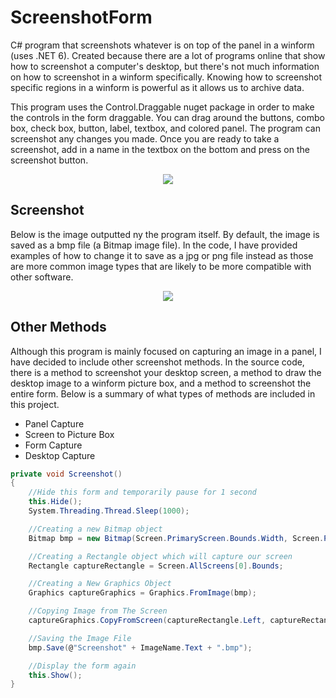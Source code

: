 # ScreenshotForm
C# program that screenshots whatever is on top of the panel in a winform (uses .NET 6). Created because there are a lot of programs online that show how to screenshot a computer's desktop, but there's not much information on how to screenshot in a winform specifically. Knowing how to screenshot specific regions in a winform is powerful as it allows us to archive data.

This program uses the Control.Draggable nuget package in order to make the controls in the form draggable. You can drag around the buttons, combo box, check box, button, label, textbox, and colored panel. The program can screenshot any changes you made. Once you are ready to take a screenshot, add in a name in the textbox on the bottom and press on the screenshot button.

<p align="center">
<img src="https://user-images.githubusercontent.com/100814612/167539360-f7a9fe22-6ef1-4555-afc1-66b039e6d9a3.png"><img>
</p>

**Screenshot**
----------------
Below is the image outputted ny the program itself. By default, the image is saved as a bmp file (a Bitmap image file). In the code, I have provided examples of how to change it to save as a jpg or png file instead as those are more common image types that are likely to be more compatible with other software.

<p align="center">
<img src="https://user-images.githubusercontent.com/100814612/167540275-08da3b0f-7118-4be3-8d03-d38f9fbb6070.png"><img>
</p>

**Other Methods**
----------------
Although this program is mainly focused on capturing an image in a panel, I have decided to include other screenshot methods. In the source code, there is a method to screenshot your desktop screen, a method to draw the desktop image to a winform picture box, and a method to screenshot the entire form. Below is a summary of what types of methods are included in this project.
- Panel Capture
- Screen to Picture Box
- Form Capture
- Desktop Capture

```csharp
private void Screenshot()
{
    //Hide this form and temporarily pause for 1 second
    this.Hide();
    System.Threading.Thread.Sleep(1000);

    //Creating a new Bitmap object
    Bitmap bmp = new Bitmap(Screen.PrimaryScreen.Bounds.Width, Screen.PrimaryScreen.Bounds.Height);

    //Creating a Rectangle object which will capture our screen
    Rectangle captureRectangle = Screen.AllScreens[0].Bounds;

    //Creating a New Graphics Object
    Graphics captureGraphics = Graphics.FromImage(bmp);

    //Copying Image from The Screen
    captureGraphics.CopyFromScreen(captureRectangle.Left, captureRectangle.Top, 0, 0, captureRectangle.Size);

    //Saving the Image File
    bmp.Save(@"Screenshot" + ImageName.Text + ".bmp");

    //Display the form again
    this.Show();
}
```

